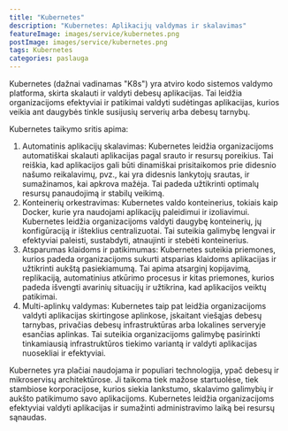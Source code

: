 ```yaml
---
title: "Kubernetes"
description: "Kubernetes: Aplikacijų valdymas ir skalavimas"
featureImage: images/service/kubernetes.png
postImage: images/service/kubernetes.png
tags: Kubernetes
categories: paslauga
---
```


Kubernetes (dažnai vadinamas "K8s") yra atviro kodo sistemos valdymo platforma, skirta skalauti ir valdyti debesų
aplikacijas. Tai leidžia organizacijoms efektyviai ir patikimai valdyti sudėtingas aplikacijas, kurios veikia ant
daugybės tinkle susijusių serverių arba debesų tarnybų.

Kubernetes taikymo sritis apima:

1. Automatinis aplikacijų skalavimas: Kubernetes leidžia organizacijoms automatiškai skalauti aplikacijas pagal srauto
   ir resursų poreikius. Tai reiškia, kad aplikacijos gali būti dinamiškai prisitaikomos prie didesnio našumo
   reikalavimų, pvz., kai yra didesnis lankytojų srautas, ir sumažinamos, kai apkrova mažėja. Tai padeda užtikrinti
   optimalų resursų panaudojimą ir stabilų veikimą.
2. Konteinerių orkestravimas: Kubernetes valdo konteinerius, tokiais kaip Docker, kurie yra naudojami aplikacijų
   paleidimui ir izoliavimui. Kubernetes leidžia organizacijoms valdyti daugybę konteinerių, jų konfigūraciją ir
   išteklius centralizuotai. Tai suteikia galimybę lengvai ir efektyviai paleisti, sustabdyti, atnaujinti ir stebėti
   konteinerius.
3. Atsparumas klaidoms ir patikimumas: Kubernetes suteikia priemones, kurios padeda organizacijoms sukurti atsparias
   klaidoms aplikacijas ir užtikrinti aukštą pasiekiamumą. Tai apima atsarginį kopijavimą, replikaciją, automatinius
   atkūrimo procesus ir kitas priemones, kurios padeda išvengti avarinių situacijų ir užtikrina, kad aplikacijos veiktų
   patikimai.
4. Multi-aplinkų valdymas: Kubernetes taip pat leidžia organizacijoms valdyti aplikacijas skirtingose aplinkose,
   įskaitant viešąjas debesų tarnybas, privačias debesų infrastruktūras arba lokalines serveryje esančias aplinkas. Tai
   suteikia organizacijoms galimybę pasirinkti tinkamiausią infrastruktūros tiekimo variantą ir valdyti aplikacijas
   nuosekliai ir efektyviai.

Kubernetes yra plačiai naudojama ir populiari technologija, ypač debesų ir mikroservisų architektūrose. Ji taikoma tiek
mažose startuolėse, tiek stambiose korporacijose, kurios siekia lankstumo, skalavimo galimybių ir aukšto patikimumo savo
aplikacijoms. Kubernetes leidžia organizacijoms efektyviai valdyti aplikacijas ir sumažinti administravimo laiką bei
resursų sąnaudas.